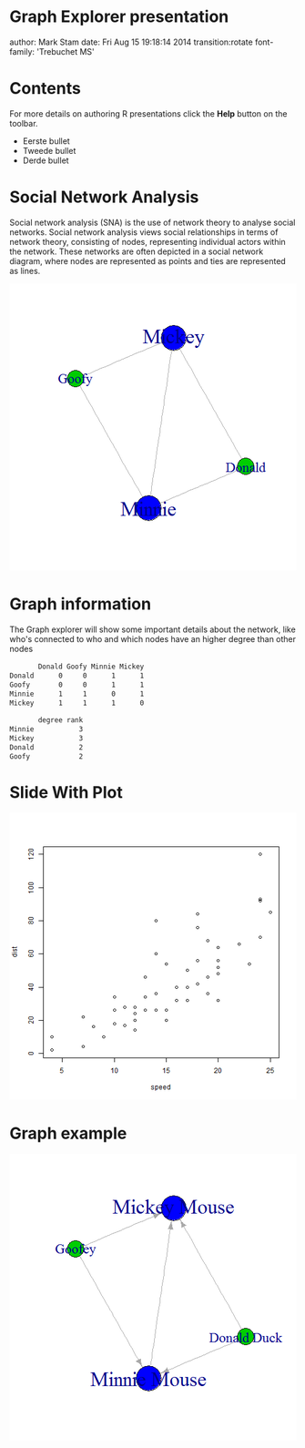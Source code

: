 Graph Explorer presentation
========================================================
author: Mark Stam
date: Fri Aug 15 19:18:14 2014
transition:rotate
font-family: 'Trebuchet MS'

Contents
========================================================

For more details on authoring R presentations click the
**Help** button on the toolbar.

- Eerste bullet
- Tweede bullet 
- Derde bullet

Social Network Analysis
========================================================
Social network analysis (SNA) is the use of network theory to analyse social networks. Social network analysis views social relationships in terms of network theory, consisting of nodes, representing individual actors within the network. These networks are often depicted in a social network diagram, where nodes are represented as points and ties are represented as lines.

![plot of chunk unnamed-chunk-1](test-figure/unnamed-chunk-1.png) 

Graph information
========================================================
The Graph explorer will show some important details about the network,
like who's connected to who and which nodes have an higher degree than other nodes

```
       Donald Goofy Minnie Mickey
Donald      0     0      1      1
Goofy       0     0      1      1
Minnie      1     1      0      1
Mickey      1     1      1      0
```

```
       degree rank
Minnie           3
Mickey           3
Donald           2
Goofy            2
```



Slide With Plot
========================================================

![plot of chunk unnamed-chunk-4](test-figure/unnamed-chunk-4.png) 

Graph example
========================================================
![plot of chunk unnamed-chunk-5](test-figure/unnamed-chunk-5.png) 
